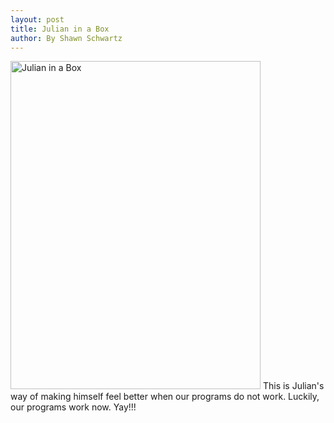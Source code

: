 ```yaml
---
layout: post
title: Julian in a Box
author: By Shawn Schwartz
---
```


<img src="images/julianmooregif.gif" width="400px" height="525px" alt="Julian in a Box" title="Julian in a Box" />
This is Julian's way of making himself feel better when our programs do not work. Luckily, our programs work now. Yay!!!